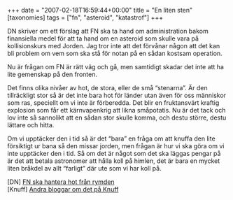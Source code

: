 +++
date = "2007-02-18T16:59:44+00:00"
title = "En liten sten"
[taxonomies]
tags = ["fn", "asteroid", "katastrof"]
+++

DN skriver om ett förslag att FN ska ta hand om administration bakom finansiella medel för att ta hand om en asteroid som skulle vara på kollisionskurs med Jorden. Jag tror inte att det förvånar någon att det kan bli problem om vem som ska stå för notan på en sådan kostsam operation.

Nu är frågan om FN är rätt väg och gå, men samtidigt skadar det inte att ha lite gemenskap på den fronten.

Det finns olika nivåer av hot, de stora, eller de små &#8220;stenarna&#8221;. Är den tillräckligt stor så är det inte bara hot för länder utan även för oss människor som ras, speciellt om vi inte är förberedda. Det blir en fruktansvärt kraftig explosion som får ett kärnvapenkrig att likna småpotatis. Nu är det tack och lov inte så sannolikt att en sådan stor skulle komma, och destu större, destu lättare och hitta.

Om vi upptäcker den i tid så är det &#8220;bara&#8221; en fråga om att knuffa den lite försiktigt ur bana så den missar jorden, men frågan är hur vi ska göra om vi inte upptäcker den i tid. Så om det är något som det ska läggas pengar på är det att betala astronomer att hålla koll på himlen, det är bara en mycket liten bråkdel av allt &#8220;farligt&#8221; där ute som vi har koll på.

[DN] [FN ska hantera hot från rymden][1]  
[Knuff] [Andra bloggar om det på Knuff][2]



<small></small>

 [1]: http://www.dn.se/DNet/jsp/polopoly.jsp?a=618795
 [2]: http://knuff.se/u/186667/100/n

